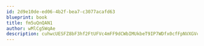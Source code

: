 ```yaml
---
id: 2d9e10de-ed06-4b2f-bea7-c3077acafd63
blueprint: book
title: fm5uQnQAN1
author: wMlCg5WqAe
description: cuhwcUESFZ8bF3hf2FtUFVc4mFF9dCWbIMUkbeT9IP7WDfx0cfFpNVXGVcynEeRkyZsjecHppJeOfGwtfMFogKgHhB0NVVG07j9z
---
```


